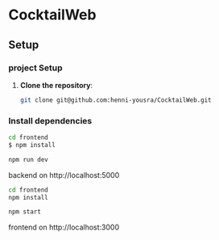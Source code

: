 # CocktailWeb

## Setup

### project Setup

1. **Clone the repository**:
   ```bash
   git clone git@github.com:henni-yousra/CocktailWeb.git


### Install dependencies
   ```bash
cd frontend
$ npm install

npm run dev 

```

backend on http://localhost:5000

   ```bash
cd frontend
npm install

npm start
   ```
frontend on http://localhost:3000